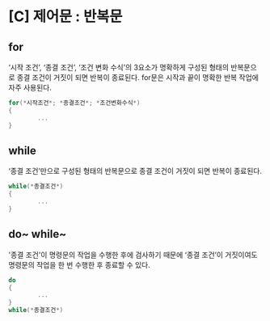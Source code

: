 # [C] 제어문 : 반복문

## **for**

‘시작 조건’, ‘종결 조건’, ‘조건 변화 수식’의 3요소가 명확하게 구성된 형태의 반복문으로 종결 조건이 거짓이 되면 반복이 종료된다. for문은 시작과 끝이 명확한 반복 작업에 자주 사용된다.

```c
for(*시작조건*; *종결조건*; *조건변화수식*)
{
		...
}
```

## **while**

‘종결 조건’만으로 구성된 형태의 반복문으로 종결 조건이 거짓이 되면 반복이 종료된다.

```c
while(*종결조건*)
{
		...
}
```

## **do~ while~**

'종결 조건'이 명령문의 작업을 수행한 후에 검사하기 때문에 ‘종결 조건’이 거짓이여도 명령문의 작업을 한 번 수행한 후 종료할 수 있다.

```c
do
{
		...
}
while(*종결조건*)
```
